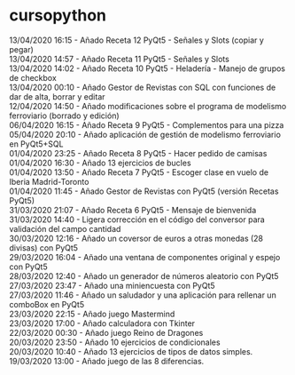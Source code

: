 # cursopython
13/04/2020 16:15 - Añado Receta 12 PyQt5 - Señales y Slots (copiar y pegar) <br/>
13/04/2020 14:57 - Añado Receta 11 PyQt5 - Señales y Slots <br/>
13/04/2020 14:02 - Añado Receta 10 PyQt5 - Heladería - Manejo de grupos de checkbox <br/>
13/04/2020 00:10 - Añado Gestor de Revistas con SQL con funciones de dar de alta, borrar y editar <br/>
12/04/2020 14:50 - Añado modificaciones sobre el programa de modelismo ferroviario (borrado y edición) <br/>
06/04/2020 16:15 - Añado Receta 9 PyQt5 - Complementos para una pizza <br/>
05/04/2020 20:10 - Añado aplicación de gestión de modelismo ferroviario en PyQt5+SQL <br/>
01/04/2020 23:25 - Añado Receta 8 PyQt5 - Hacer pedido de camisas <br/>
01/04/2020 16:30 - Añado 13 ejercicios de bucles <br/>
01/04/2020 13:50 - Añado Receta 7 PyQt5 - Escoger clase en vuelo de Iberia Madrid-Toronto <br/>
01/04/2020 11:45 - Añado Gestor de Revistas con PyQt5 (versión Recetas PyQt5) <br/>
31/03/2020 21:07 - Añado Receta 6 PyQt5 - Mensaje de bienvenida  <br/>
31/03/2020 14:40 - Ligera corrección en el código del conversor para validación del campo cantidad <br/>
30/03/2020 12:16 - Añado un coversor de euros a otras monedas (28 divisas) con PyQt5 </br>
29/03/2020 16:04 - Añado una ventana de componentes original y espejo con PyQt5 <br/>
28/03/2020 12:40 - Añado un generador de números aleatorio con PyQt5 <br/>
27/03/2020 23:47 - Añado una miniencuesta con PyQt5 <br/>
27/03/2020 11:46 - Añado un saludador y una aplicación para rellenar un comboBox en PyQt5 <br/>
23/03/2020 22:15 - Añado juego Mastermind <br/>
23/03/2020 17:00 - Añado calculadora con Tkinter <br/>
22/03/2020 00:30 - Añado juego Reino de Dragones <br/>
20/03/2020 23:50 - Añado 10 ejercicios de condicionales <br/>
20/03/2020 10:40 - Añado 13 ejercicios de tipos de datos simples. <br/>
19/03/2020 13:00 - Añado juego de las 8 diferencias.

